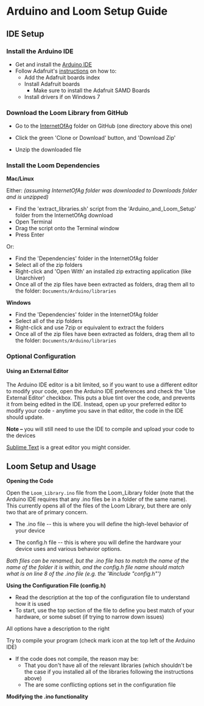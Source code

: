 # Arduino and Loom Setup Guide

## IDE Setup

### **Install the Arduino IDE** 

- Get and install the [Arduino IDE](https://www.arduino.cc/en/Main/Software)
- Follow Adafruit's [instructions](https://learn.adafruit.com/adafruit-feather-m0-basic-proto/overview) on how to:
  - Add the Adafruit boards index
  - Install Adafruit boards
    - Make sure to install the Adafruit SAMD Boards
  - Install drivers if on Windows 7

### **Download the Loom Library from GitHub**

- Go to the [InternetOfAg](https://github.com/OPEnSLab-OSU/InternetOfAg) folder on GitHub (one directory above this one)

- Click the green 'Clone or Download' button, and 'Download Zip'

- Unzip the downloaded file

### **Install the Loom Dependencies**

**Mac/Linux**

Either: *(assuming InternetOfAg folder was downloaded to Downloads folder and is unzipped)*

- Find the 'extract_libraries.sh' script from the 'Arduino_and_Loom_Setup' folder from the InternetOfAg download
- Open Terminal
- Drag the script onto the Terminal window
- Press Enter

Or:

- Find the 'Dependencies' folder in the InternetOfAg folder
- Select all of the zip folders
- Right-click and 'Open With' an installed zip extracting application (like Unarchiver)
- Once all of the zip files have been extracted as folders, drag them all to the folder: `Documents/Arduino/libraries ` 

**Windows**

- Find the 'Dependencies' folder in the InternetOfAg folder
- Select all of the zip folders
- Right-click and use 7zip or equivalent to extract the folders
- Once all of the zip files have been extracted as folders, drag them all to the folder: `Documents/Arduino/libraries ` 

### **Optional Configuration**

#### **Using an External Editor**

The Arduino IDE editor is a bit limited, so if you want to use a different editor to modify your code, open the Arduino IDE preferences and check the 'Use External Editor' checkbox. This puts a blue tint over the code, and prevents it from being edited in the IDE. Instead, open up your preferred editor to modify your code - anytime you save in that editor, the code in the IDE should update.

**Note –** you will still need to use the IDE to compile and upload your code to the devices 

[Sublime Text](https://www.sublimetext.com) is a great editor you might consider.

## Loom Setup and Usage

**Opening the Code**

Open the `Loom_Library.ino` file from the Loom_Library folder (note that the Arduino IDE requires that any .ino files be in a folder of the same name). This currently opens all of the files of the Loom Library, but there are only two that are of primary concern.

- The .ino file -- this is where you will define the high-level behavior of your device 

- The config.h file -- this is where you will define the hardware your device uses and various behavior options.

*Both files can be renamed, but the .ino file has to match the name of the name of the folder it is within, and the config.h file name should match what is on line 8 of the .ino file (e.g. the '#include "config.h"')*

**Using the Configuration File (config.h)**

- Read the description at the top of the configuration file to understand how it is used
- To start, use the top section of the file to define you best match of your hardware, or some subset (if trying to narrow down issues)

All options have a description to the right

Try to compile your program (check mark icon at the top left of the Arduino IDE)

- If the code does not compile, the reason may be:
  - That you don't have all of the relevant libraries (which shouldn't be the case if you installed all of the libraries following the instructions above)
  - The are some conflicting options set in the configuration file

**Modifying the .ino functionality**

